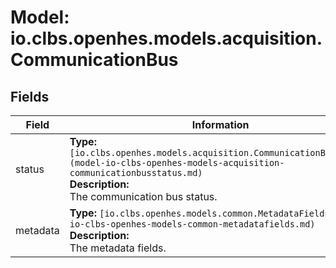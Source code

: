 # Model: io.clbs.openhes.models.acquisition.CommunicationBus

## Fields

| Field | Information |
| --- | --- |
| status | <b>Type:</b> `[io.clbs.openhes.models.acquisition.CommunicationBusStatus](model-io-clbs-openhes-models-acquisition-communicationbusstatus.md)`<br><b>Description:</b><br>The communication bus status. |
| metadata | <b>Type:</b> `[io.clbs.openhes.models.common.MetadataFields](model-io-clbs-openhes-models-common-metadatafields.md)`<br><b>Description:</b><br>The metadata fields. |

